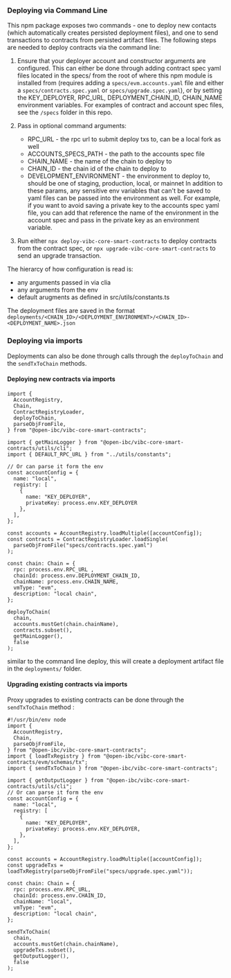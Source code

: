 ### Deploying via Command Line 
This npm package exposes two commands - one to deploy new contacts (which automatically creates persisted deployment files), and one to send transactions to contracts from persisted artifact files. The following steps are needed to deploy contracts via the command line: 

1. Ensure that your deployer account and constructor arguments are configured. This can either be done through adding contract spec yaml files located in the specs/ from the root of where this npm module is installed from (requires adding a `specs/evm.accounts.yaml` file and either a `specs/contracts.spec.yaml` or  `specs/upgrade.spec.yaml`), or by setting the KEY_DEPLOYER, RPC_URL, DEPLOYMENT_CHAIN_ID, CHAIN_NAME environment variables. For examples of contract and account spec files, see the `/specs` folder in this repo.
2. Pass in optional command arguments:  
   - RPC_URL - the rpc url to submit deploy txs to, can be a local fork as well 
   - ACCOUNTS_SPECS_PATH - the path to the accounts spec file
   - CHAIN_NAME - the name of the chain to deploy to
   - CHAIN_ID - the chain id of the chain to deploy to
   - DEVELOPMENT_ENVIRONMENT - the environment to deploy to, should be one of staging, production, local, or mainnet
  In addition to these params, any sensitive env variables that can't be saved to yaml files can be passed into the environment as well. For example, if you want to avoid saving a private key to the accounts spec yaml file, you can add that reference the name of the environment in the account spec and pass in the private key as an environment variable.

3. Run either `npx deploy-vibc-core-smart-contracts` to deploy contracts from the contract spec, or `npx upgrade-vibc-core-smart-contracts` to  send an upgrade transaction.

The hierarcy of how configuration is read is: 
- any arguments passed in via clia
- any arguments from the env
- default arugments as defined in src/utils/constants.ts

The deployment files are saved in the format `deployments/<CHAIN_ID>/<DEPLOYMENT_ENVIRONMENT>/<CHAIN_ID>-<DEPLOYMENT_NAME>.json`
### Deploying via imports 
Deployments can also be done through calls through the `deployToChain` and the `sendTxToChain` methods. 

#### Deploying new contracts via imports

```
import {
  AccountRegistry,
  Chain,
  ContractRegistryLoader,
  deployToChain,
  parseObjFromFile,
} from "@open-ibc/vibc-core-smart-contracts";

import { getMainLogger } from "@open-ibc/vibc-core-smart-contracts/utils/cli";
import { DEFAULT_RPC_URL } from "../utils/constants";

// Or can parse it form the env
const accountConfig = {
  name: "local",
  registry: [
    {
      name: "KEY_DEPLOYER",
      privateKey: process.env.KEY_DEPLOYER
    },
  ],
};

const accounts = AccountRegistry.loadMultiple([accountConfig]);
const contracts = ContractRegistryLoader.loadSingle(
  parseObjFromFile("specs/contracts.spec.yaml")
);

const chain: Chain = {
  rpc: process.env.RPC_URL ,
  chainId: process.env.DEPLOYMENT_CHAIN_ID,
  chainName: process.env.CHAIN_NAME,
  vmType: "evm",
  description: "local chain",
};

deployToChain(
  chain,
  accounts.mustGet(chain.chainName),
  contracts.subset(),
  getMainLogger(),
  false
);
```

similar to the command line deploy, this will create a deployment artifact file in the `deployments/` folder.

#### Upgrading existing contracts via imports
Proxy upgrades to existing contracts can be done through the `sendTxToChain` method :

```
#!/usr/bin/env node
import {
  AccountRegistry,
  Chain,
  parseObjFromFile,
} from "@open-ibc/vibc-core-smart-contracts";
import { loadTxRegistry } from "@open-ibc/vibc-core-smart-contracts/evm/schemas/tx";
import { sendTxToChain } from "@open-ibc/vibc-core-smart-contracts";

import { getOutputLogger } from "@open-ibc/vibc-core-smart-contracts/utils/cli";
// Or can parse it form the env
const accountConfig = {
  name: "local",
  registry: [
    {
      name: "KEY_DEPLOYER",
      privateKey: process.env.KEY_DEPLOYER,
    },
  ],
};

const accounts = AccountRegistry.loadMultiple([accountConfig]);
const upgradeTxs = loadTxRegistry(parseObjFromFile("specs/upgrade.spec.yaml"));

const chain: Chain = {
  rpc: process.env.RPC_URL,
  chainId: process.env.CHAIN_ID,
  chainName: "local",
  vmType: "evm",
  description: "local chain",
};

sendTxToChain(
  chain,
  accounts.mustGet(chain.chainName),
  upgradeTxs.subset(),
  getOutputLogger(),
  false
);
```

